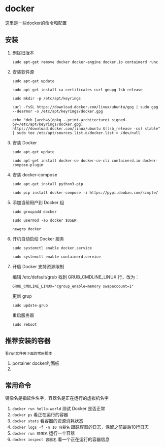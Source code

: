 # docker
这里是一些docker的命令和配置

## 安装

1. 删除旧版本

   `sudo apt-get remove docker docker-engine docker.io containerd runc`

1. 安装软件源

   `sudo apt-get update`

   `sudo apt-get install ca-certificates curl gnupg lsb-release`

   `sudo mkdir -p /etc/apt/keyrings`

   `curl -fsSL https://download.docker.com/linux/ubuntu/gpg | sudo gpg --dearmor -o /etc/apt/keyrings/docker.gpg`

   `echo "deb [arch=$(dpkg --print-architecture) signed-by=/etc/apt/keyrings/docker.gpg] https://download.docker.com/linux/ubuntu $(lsb_release -cs) stable" | sudo tee /etc/apt/sources.list.d/docker.list > /dev/null`

1. 安装 Docker

    `sudo apt-get update`

    `sudo apt-get install docker-ce docker-ce-cli containerd.io docker-compose-plugin`

1. 安装 docker-compose

    `sudo apt-get install python3-pip`

    `sudo pip install docker-compose -i https://pypi.douban.com/simple/`

1. 添加当前用户到 Docker 组

    `sudo groupadd docker`

    `sudo usermod -aG docker $USER`

    `newgrp docker`

1. 开机自动启动 Docker 服务

    `sudo systemctl enable docker.service`

    `sudo systemctl enable containerd.service`

1. 开启 Docker 支持资源限制

    编辑 /etc/default/grub 找到 GRUB_CMDLINE_LINUX 行，改为：

    `GRUB_CMDLINE_LINUX="cgroup_enable=memory swapaccount=1"`

    更新 grup

    `sudo update-grub`

    重启服务器

    `sudo reboot`


## 推荐安装的容器

    看run文件夹下面的常用脚本

1. portainer docker的面板
2. 

## 常用命令

  镜像名是指软件名字，容器名是正在运行的虚拟机名字

1. `docker run hello-world` 测试 Docker 是否正常
1. `docker ps`  看正在运行的容器
1. `docker stats` 看容器的资源消耗状态
1. `docker logs -f -n 10 容器名` 跟踪容器的日志，保留之前最后10行日志 
1. `docker run 镜像名` 运行一个容器
1. `docker inspect 容器名` 看一个正在运行的容器信息

